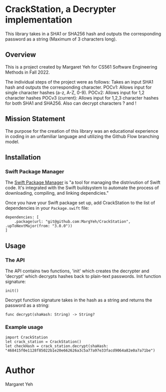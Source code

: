 # CrackStation, a Decrypter implementation

This library takes in a SHA1 or SHA256 hash and outputs the corresponding password as a string (Maximum of 3 characters long). 

## Overview
This is a project created by Margaret Yeh for CS561 Software Engineering Methods in Fall 2022. 

The individual steps of the project were as follows:
Takes an input SHA1 hash and outputs the corresponding character.
POCv1: Allows input for single character hashes (a-z, A-Z, 0-9).
POCv2: Allows input for 1,2 character hashes
POCv3 (current): Allows input for 1,2,3 character hashes for both SHA1 and SHA256. Also can decrypt characters ? and !

## Mission Statement
The purpose for the creation of this library was an educational experience in coding in an unfamiliar language and utilizing the Github Flow branching model. 

## Installation

### Swift Package Manager
The [Swift Package Manager](https://www.swift.org/package-manager/) is "a tool for managing the distrivution of Swift code. It's integrated with the Swift buildsystem to automate the process of downloading, compiling, and linking dependicies."

Once you have your Swift package set up, add CrackStation to the list of dependencies in your `Package.swift` file:
```
dependencies: [ 
    .package(url: "git@github.com:MargYeh/CrackStation", .upToNextMajor(from: "3.0.0"))
]
```

## Usage
### The API
The API contains two functions, 'init' which creates the decrypter and 'decrypt' which decrypts hashes back to plain-text passwords.
Init function signature:
```
init()
```
Decrypt function signature takes in the hash as a string and returns the password as a string: 
```
func decrypt(shaHash: String) -> String?
```

### Example usage
```
import CrackStation
let crack_station = CrackStation()
let checkHash = crack_station.decrypt(shaHash: "468415f0e1128f85022b1e20e662626a3c5a77a97e33facd9064a82e0a7a71be")
```

# Author
Margaret Yeh